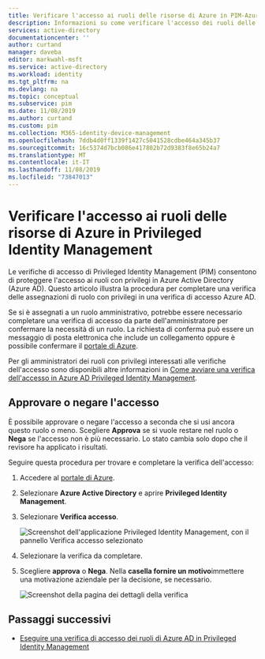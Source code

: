 ```yaml
---
title: Verificare l'accesso ai ruoli delle risorse di Azure in PIM-Azure AD | Microsoft Docs
description: Informazioni su come verificare l'accesso dei ruoli delle risorse di Azure in Azure AD Privileged Identity Management (PIM).
services: active-directory
documentationcenter: ''
author: curtand
manager: daveba
editor: markwahl-msft
ms.service: active-directory
ms.workload: identity
ms.tgt_pltfrm: na
ms.devlang: na
ms.topic: conceptual
ms.subservice: pim
ms.date: 11/08/2019
ms.author: curtand
ms.custom: pim
ms.collection: M365-identity-device-management
ms.openlocfilehash: 7ddb4d0ff1339f1427c5041528cdbe464a345b37
ms.sourcegitcommit: 16c5374d7bcb086e417802b72d9383f8e65b24a7
ms.translationtype: MT
ms.contentlocale: it-IT
ms.lasthandoff: 11/08/2019
ms.locfileid: "73847013"
---
```

# <a name="review-access-to-azure-resource-roles-in-privileged-identity-management"></a>Verificare l'accesso ai ruoli delle risorse di Azure in Privileged Identity Management

Le verifiche di accesso di Privileged Identity Management (PIM) consentono di proteggere l'accesso ai ruoli con privilegi in Azure Active Directory (Azure AD). Questo articolo illustra la procedura per completare una verifica delle assegnazioni di ruolo con privilegi in una verifica di accesso Azure AD.

Se si è assegnati a un ruolo amministrativo, potrebbe essere necessario completare una verifica di accesso da parte dell'amministratore per confermare la necessità di un ruolo. La richiesta di conferma può essere un messaggio di posta elettronica che include un collegamento oppure è possibile confermare il [portale di Azure](https://portal.azure.com).

Per gli amministratori dei ruoli con privilegi interessati alle verifiche dell'accesso sono disponibili altre informazioni in [Come avviare una verifica dell'accesso in Azure AD Privileged Identity Management](pim-resource-roles-start-access-review.md).

## <a name="approve-or-deny-access"></a>Approvare o negare l'accesso

È possibile approvare o negare l'accesso a seconda che si usi ancora questo ruolo o meno. Scegliere **Approva** se si vuole restare nel ruolo o **Nega** se l'accesso non è più necessario. Lo stato cambia solo dopo che il revisore ha applicato i risultati.

Seguire questa procedura per trovare e completare la verifica dell'accesso:

1. Accedere al [portale di Azure](https://portal.azure.com/).
1. Selezionare **Azure Active Directory** e aprire **Privileged Identity Management**.
1. Selezionare **Verifica accesso**.

   ![Screenshot dell'applicazione Privileged Identity Management, con il pannello Verifica accesso selezionato](media/pim-resource-roles-perform-access-review/rbac-access-review-complete.png)

1. Selezionare la verifica da completare.
1. Scegliere **approva** o **Nega**. Nella **casella fornire un motivo**immettere una motivazione aziendale per la decisione, se necessario.

   ![Screenshot della pagina dei dettagli della verifica](media/pim-resource-roles-perform-access-review/rbac-access-review-choice.png)

## <a name="next-steps"></a>Passaggi successivi

- [Eseguire una verifica di accesso dei ruoli di Azure AD in Privileged Identity Management](pim-how-to-perform-security-review.md)
